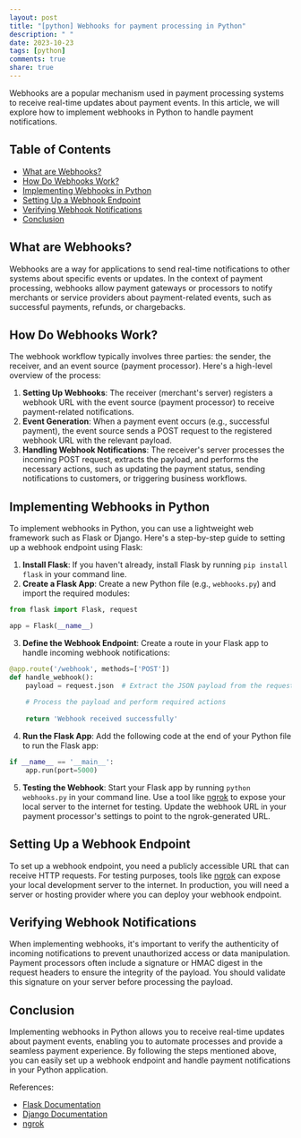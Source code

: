 ```yaml
---
layout: post
title: "[python] Webhooks for payment processing in Python"
description: " "
date: 2023-10-23
tags: [python]
comments: true
share: true
---
```


Webhooks are a popular mechanism used in payment processing systems to receive real-time updates about payment events. In this article, we will explore how to implement webhooks in Python to handle payment notifications.

## Table of Contents
- [What are Webhooks?](#what-are-webhooks)
- [How Do Webhooks Work?](#how-do-webhooks-work)
- [Implementing Webhooks in Python](#implementing-webhooks-in-python)
- [Setting Up a Webhook Endpoint](#setting-up-a-webhook-endpoint)
- [Verifying Webhook Notifications](#verifying-webhook-notifications)
- [Conclusion](#conclusion)

## What are Webhooks?
Webhooks are a way for applications to send real-time notifications to other systems about specific events or updates. In the context of payment processing, webhooks allow payment gateways or processors to notify merchants or service providers about payment-related events, such as successful payments, refunds, or chargebacks.

## How Do Webhooks Work?
The webhook workflow typically involves three parties: the sender, the receiver, and an event source (payment processor). Here's a high-level overview of the process:

1. **Setting Up Webhooks**: The receiver (merchant's server) registers a webhook URL with the event source (payment processor) to receive payment-related notifications.
2. **Event Generation**: When a payment event occurs (e.g., successful payment), the event source sends a POST request to the registered webhook URL with the relevant payload.
3. **Handling Webhook Notifications**: The receiver's server processes the incoming POST request, extracts the payload, and performs the necessary actions, such as updating the payment status, sending notifications to customers, or triggering business workflows.

## Implementing Webhooks in Python
To implement webhooks in Python, you can use a lightweight web framework such as Flask or Django. Here's a step-by-step guide to setting up a webhook endpoint using Flask:

1. **Install Flask**: If you haven't already, install Flask by running `pip install flask` in your command line.
2. **Create a Flask App**: Create a new Python file (e.g., `webhooks.py`) and import the required modules:

```python
from flask import Flask, request

app = Flask(__name__)
```

3. **Define the Webhook Endpoint**: Create a route in your Flask app to handle incoming webhook notifications:

```python
@app.route('/webhook', methods=['POST'])
def handle_webhook():
    payload = request.json  # Extract the JSON payload from the request
    
    # Process the payload and perform required actions
    
    return 'Webhook received successfully'
```

4. **Run the Flask App**: Add the following code at the end of your Python file to run the Flask app:

```python
if __name__ == '__main__':
    app.run(port=5000)
```

5. **Testing the Webhook**: Start your Flask app by running `python webhooks.py` in your command line. Use a tool like [ngrok](https://ngrok.com/) to expose your local server to the internet for testing. Update the webhook URL in your payment processor's settings to point to the ngrok-generated URL.

## Setting Up a Webhook Endpoint
To set up a webhook endpoint, you need a publicly accessible URL that can receive HTTP requests. For testing purposes, tools like [ngrok](https://ngrok.com/) can expose your local development server to the internet. In production, you will need a server or hosting provider where you can deploy your webhook endpoint.

## Verifying Webhook Notifications
When implementing webhooks, it's important to verify the authenticity of incoming notifications to prevent unauthorized access or data manipulation. Payment processors often include a signature or HMAC digest in the request headers to ensure the integrity of the payload. You should validate this signature on your server before processing the payload.

## Conclusion
Implementing webhooks in Python allows you to receive real-time updates about payment events, enabling you to automate processes and provide a seamless payment experience. By following the steps mentioned above, you can easily set up a webhook endpoint and handle payment notifications in your Python application.

References:
- [Flask Documentation](https://flask.palletsprojects.com/)
- [Django Documentation](https://docs.djangoproject.com/)
- [ngrok](https://ngrok.com/)